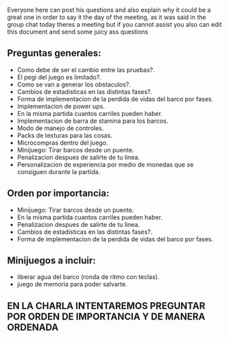 Everyone here can post his questions and also explain why it could be a great one in order to say it the day of the meeting, as it was said in the group chat today theres a meeting but if you cannot assist
you also can edit this document and send some juicy ass questions


## Preguntas generales:

- Como debe de ser el cambio entre las pruebas?.
- El pegi del juego es limitado?.
- Como se van a generar los obstaculos?.
- Cambios de estadisticas en las distintas fases?.
- Forma de implementacion de la perdida de vidas del barco por fases.
- Implementacion de power ups.
- En la misma partida cuantos carriles pueden haber.
- Implementacion de barra de stamina para los barcos.
- Modo de manejo de controles.
- Packs de texturas para las cosas.
- Microcompras dentro del juego.
- Minijuego: Tirar barcos desde un puente.
- Penalizacion despues de salirte de tu linea.
- Personalizacion de experiencia por medio de monedas que se consiguen durante la partida.

## Orden por importancia:

- Minijuego: Tirar barcos desde un puente.
- En la misma partida cuantos carriles pueden haber.
- Penalizacion despues de salirte de tu linea.
- Cambios de estadisticas en las distintas fases?.
- Forma de implementacion de la perdida de vidas del barco por fases.

## Minijuegos a incluir:

- liberar agua del barco (ronda de ritmo con teclas).
- juego de memoria para poder salvarte.


## EN LA CHARLA INTENTAREMOS PREGUNTAR POR ORDEN DE IMPORTANCIA Y DE MANERA ORDENADA
